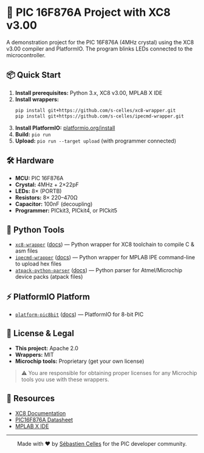 # 🚦 PIC 16F876A Project with XC8 v3.00

A demonstration project for the PIC 16F876A (4MHz crystal) using the XC8 v3.00 compiler and PlatformIO. The program blinks LEDs connected to the microcontroller.

## 📦 Quick Start

1. **Install prerequisites:** Python 3.x, XC8 v3.00, MPLAB X IDE
2. **Install wrappers:**
   ```bash
   pip install git+https://github.com/s-celles/xc8-wrapper.git
   pip install git+https://github.com/s-celles/ipecmd-wrapper.git
   ```
3. **Install PlatformIO:** [platformio.org/install](https://platformio.org/install)
4. **Build:** `pio run`
5. **Upload:** `pio run --target upload` (with programmer connected)

## 🛠️ Hardware
- **MCU:** PIC 16F876A
- **Crystal:** 4MHz + 2×22pF
- **LEDs:** 8× (PORTB)
- **Resistors:** 8× 220–470Ω
- **Capacitor:** 100nF (decoupling)
- **Programmer:** PICkit3, PICkit4, or PICkit5

## 🐍 Python Tools
- [`xc8-wrapper`](https://github.com/s-celles/xc8-wrapper) ([docs](https://s-celles.github.io/xc8-wrapper/)) — Python wrapper for XC8 toolchain to compile C & asm files
- [`ipecmd-wrapper`](https://github.com/s-celles/ipecmd-wrapper) ([docs](https://s-celles.github.io/ipecmd-wrapper/)) — Python wrapper for MPLAB IPE command-line to upload hex files
- [`atpack-python-parser`](https://github.com/s-celles/atpack-python-parser) ([docs](https://s-celles.github.io/atpack-python-parser/)) — Python parser for Atmel/Microchip device packs (atpack files)

## ⚡ PlatformIO Platform
- [`platform-pic8bit`](https://github.com/s-celles/platform-pic8bit) ([docs](https://s-celles.github.io/platform-pic8bit/)) — PlatformIO for 8-bit PIC

## 📄 License & Legal
- **This project:** Apache 2.0
- **Wrappers:** MIT
- **Microchip tools:** Proprietary (get your own license)

> ⚠️ You are responsible for obtaining proper licenses for any Microchip tools you use with these wrappers.

## 🔗 Resources
- [XC8 Documentation](https://www.microchip.com/en-us/tools-resources/develop/mplab-xc-compilers)
- [PIC16F876A Datasheet](https://ww1.microchip.com/downloads/en/DeviceDoc/39582b.pdf)
- [MPLAB X IDE](https://www.microchip.com/en-us/tools-resources/develop/mplab-x-ide)

---

<div align="center">

Made with ❤️ by [Sébastien Celles](https://github.com/s-celles) for the PIC developer community.

</div>
